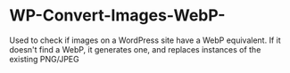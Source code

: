 # WP-Convert-Images-WebP-
Used to check if images on a WordPress site have a WebP equivalent. If it doesn't find a WebP, it generates one, and replaces instances of the existing PNG/JPEG
